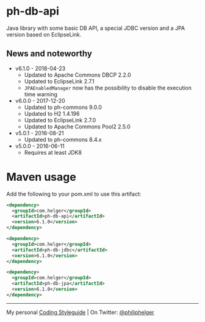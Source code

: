 # ph-db-api

Java library with some basic DB API, a special JDBC version and a JPA version based on EclipseLink.

## News and noteworthy

* v6.1.0 - 2018-04-23
  * Updated to Apache Commons DBCP 2.2.0
  * Updated to EclipseLink 2.7.1
  * `JPAEnabledManager` now has the possibility to disable the execution time warning
* v6.0.0 - 2017-12-20
  * Updated to ph-commons 9.0.0
  * Updated to H2 1.4.196
  * Updated to EclipseLink 2.7.0
  * Updated to Apache Commons Pool2 2.5.0
* v5.0.1 - 2016-08-21
  * Updated to ph-commons 8.4.x
* v5.0.0 - 2016-06-11
  * Requires at least JDK8

# Maven usage
Add the following to your pom.xml to use this artifact:

```xml
<dependency>
  <groupId>com.helger</groupId>
  <artifactId>ph-db-api</artifactId>
  <version>6.1.0</version>
</dependency>
```

```xml
<dependency>
  <groupId>com.helger</groupId>
  <artifactId>ph-db-jdbc</artifactId>
  <version>6.1.0</version>
</dependency>
```

```xml
<dependency>
  <groupId>com.helger</groupId>
  <artifactId>ph-db-jpa</artifactId>
  <version>6.1.0</version>
</dependency>
```

---

My personal [Coding Styleguide](https://github.com/phax/meta/blob/master/CodingStyleguide.md) |
On Twitter: <a href="https://twitter.com/philiphelger">@philiphelger</a>
